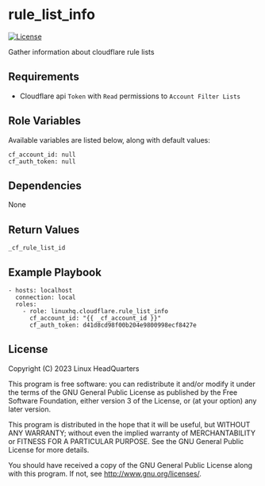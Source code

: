 # rule\_list\_info

[![License](https://img.shields.io/badge/license-GPLv3-brightgreen.svg?style=flat)](COPYING)

Gather information about cloudflare rule lists

## Requirements

* Cloudflare api `Token` with `Read` permissions to `Account Filter Lists`

## Role Variables

Available variables are listed below, along with default values:

    cf_account_id: null
    cf_auth_token: null

## Dependencies

None

## Return Values

    _cf_rule_list_id

## Example Playbook

    - hosts: localhost
      connection: local
      roles:
        - role: linuxhq.cloudflare.rule_list_info
          cf_account_id: "{{ _cf_account_id }}"
          cf_auth_token: d41d8cd98f00b204e9800998ecf8427e

## License

Copyright (C) 2023 Linux HeadQuarters

This program is free software: you can redistribute it and/or modify
it under the terms of the GNU General Public License as published by
the Free Software Foundation, either version 3 of the License, or
(at your option) any later version.

This program is distributed in the hope that it will be useful,
but WITHOUT ANY WARRANTY; without even the implied warranty of
MERCHANTABILITY or FITNESS FOR A PARTICULAR PURPOSE. See the
GNU General Public License for more details.

You should have received a copy of the GNU General Public License
along with this program. If not, see <http://www.gnu.org/licenses/>.
